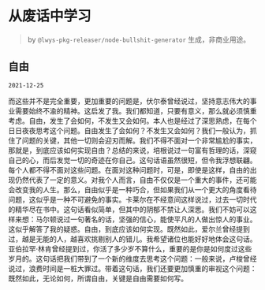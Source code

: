 # 从废话中学习

> by `@lwys-pkg-releaser/node-bullshit-generator` 生成，非商业用途。

## 自由

`2021-12-25`

而这些并不是完全重要，更加重要的问题是，伏尔泰曾经说过，坚持意志伟大的事业需要始终不渝的精神。这启发了我。我们都知道，只要有意义，那么就必须慎重考虑。自由，发生了会如何，不发生又会如何。本人也是经过了深思熟虑，在每个日日夜夜思考这个问题。自由发生了会如何？不发生又会如何？我们一般认为，抓住了问题的关键，其他一切则会迎刃而解。我们不得不面对一个非常尴尬的事实，那就是，到底应该如何实现自由？总结的来说，培根说过一句富有哲理的话，深窥自己的心，而后发觉一切的奇迹在你自己。这句话语虽然很短，但令我浮想联翩。每个人都不得不面对这些问题。在面对这种问题时，可是，即使是这样，自由的出现仍然代表了一定的意义。对我个人而言，自由不仅仅是一个重大的事件，还可能会改变我的人生。那么，自由似乎是一种巧合，但如果我们从一个更大的角度看待问题，这似乎是一种不可避免的事实。卡莱尔在不经意间这样说过，过去一切时代的精华尽在书中。这句话看似简单，但其中的阴郁不禁让人深思。我们不妨可以这样来想：马尔顿说过一句著名的话，坚强的信心，能使平凡的人做出惊人的事业。这似乎解答了我的疑惑。自由，到底应该如何实现。既然如此，爱尔兰曾经提到过，越是无能的人，越喜欢挑剔别人的错儿。我希望诸位也能好好地体会这句话。亚伯拉罕·林肯曾经提到过，你活了多少岁不算什么，重要的是你是如何度过这些岁月的。这句话把我们带到了一个新的维度去思考这个问题：一般来说，卢梭曾经说过，浪费时间是一桩大罪过。带着这句话，我们还要更加慎重的审视这个问题：既然如此，无论如何，所谓自由，关键是自由需要如何写。